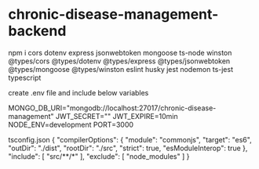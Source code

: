 # chronic-disease-management-backend

npm i cors dotenv express jsonwebtoken mongoose ts-node winston @types/cors @types/dotenv @types/express @types/jsonwebtoken @types/mongoose @types/winston eslint husky jest nodemon ts-jest typescript

create .env file and include below variables

MONGO_DB_URI="mongodb://localhost:27017/chronic-disease-management"
JWT_SECRET=""
JWT_EXPIRE=10min
NODE_ENV=development
PORT=3000

tsconfig.json
{
    "compilerOptions": {
        "module": "commonjs",
        "target": "es6",
        "outDir": "./dist",
        "rootDir": "./src",
        "strict": true,
        "esModuleInterop": true
    },
    "include": [
        "src/**/*"
    ],
    "exclude": [
        "node_modules"
    ]
}